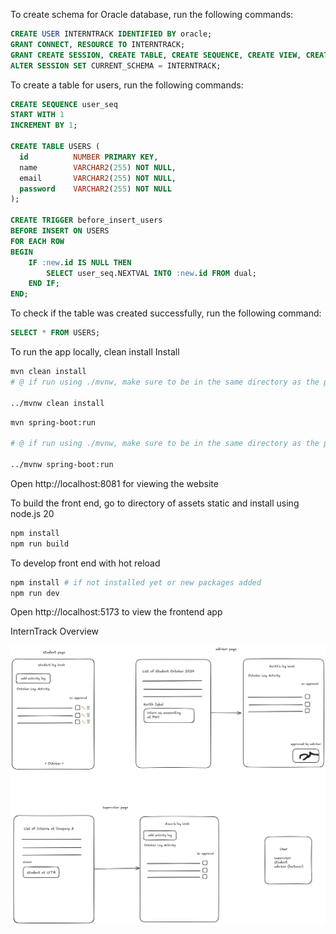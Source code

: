 To create schema for Oracle database, run the following commands:

```sql
CREATE USER INTERNTRACK IDENTIFIED BY oracle;
GRANT CONNECT, RESOURCE TO INTERNTRACK;
GRANT CREATE SESSION, CREATE TABLE, CREATE SEQUENCE, CREATE VIEW, CREATE PROCEDURE, CREATE TRIGGER TO INTERNTRACK;
ALTER SESSION SET CURRENT_SCHEMA = INTERNTRACK;
```

To create a table for users, run the following commands:
```sql
CREATE SEQUENCE user_seq
START WITH 1
INCREMENT BY 1;

CREATE TABLE USERS (
  id          NUMBER PRIMARY KEY,
  name        VARCHAR2(255) NOT NULL,
  email       VARCHAR2(255) NOT NULL,
  password    VARCHAR2(255) NOT NULL
);

CREATE TRIGGER before_insert_users
BEFORE INSERT ON USERS
FOR EACH ROW
BEGIN
    IF :new.id IS NULL THEN
        SELECT user_seq.NEXTVAL INTO :new.id FROM dual;
    END IF;
END;
```

To check if the table was created successfully, run the following command:
```sql
SELECT * FROM USERS;
```

To run the app locally, clean install
Install
```bash
mvn clean install
# @ if run using ./mvnw, make sure to be in the same directory as the pom file

../mvnw clean install
```

```bash
mvn spring-boot:run

# @ if run using ./mvnw, make sure to be in the same directory as the pom file

../mvnw spring-boot:run
```

Open http://localhost:8081 for viewing the website

To build the front end, go to directory of assets static and install using node.js 20

```bash
npm install
npm run build
```

To develop front end with hot reload
```bash
npm install # if not installed yet or new packages added
npm run dev
```

Open http://localhost:5173 to view the frontend app

InternTrack Overview

![img.png](img.png)